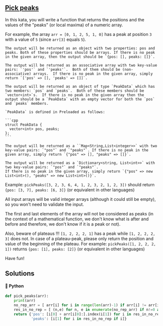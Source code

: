 ## [Pick peaks](https://www.codewars.com/kata/5279f6fe5ab7f447890006a7)

In this kata, you will write a function that returns the positions and the values of the "peaks" (or local maxima) of a numeric array.

For example, the array `arr = [0, 1, 2, 5, 1, 0]` has a peak at position `3` with a value of `5` (since `arr[3]` equals `5`).

~~~if-not:php,cpp,java,csharp
The output will be returned as an object with two properties: pos and peaks. Both of these properties should be arrays. If there is no peak in the given array, then the output should be `{pos: [], peaks: []}`.
~~~
~~~if:php
The output will be returned as an associative array with two key-value pairs: `'pos'` and `'peaks'`.  Both of them should be (non-associative) arrays.  If there is no peak in the given array, simply return `['pos' => [], 'peaks' => []]`.
~~~
~~~if:cpp
The output will be returned as an object of type `PeakData` which has two members: `pos` and `peaks`.  Both of these members should be `vector<int>`s.  If there is no peak in the given array then the output should be a `PeakData` with an empty vector for both the `pos` and `peaks` members.

`PeakData` is defined in Preloaded as follows:

```cpp
struct PeakData {
  vector<int> pos, peaks;
};
```
~~~
~~~if:java
The output will be returned as a ``Map<String,List<integer>>` with two key-value pairs: `"pos"` and `"peaks"`. If there is no peak in the given array, simply return `{"pos" => [], "peaks" => []}`.
~~~
~~~if:csharp
The output will be returned as a `Dictionary<string, List<int>>` with two key-value pairs: `"pos"` and `"peaks"`. 
If there is no peak in the given array, simply return `{"pos" => new List<int>(), "peaks" => new List<int>()}`.
~~~


Example: `pickPeaks([3, 2, 3, 6, 4, 1, 2, 3, 2, 1, 2, 3])` should return `{pos: [3, 7], peaks: [6, 3]}` (or equivalent in other languages)

All input arrays will be valid integer arrays (although it could still be empty), so you won't need to validate the input.

The first and last elements of the array will not be considered as peaks (in the context of a mathematical function, we don't know what is after and before and therefore, we don't know if it is a peak or not).

Also, beware of plateaus !!! `[1, 2, 2, 2, 1]` has a peak while `[1, 2, 2, 2, 3]` does not. In case of a plateau-peak, please only return the position and value of the beginning of the plateau. For example: 
`pickPeaks([1, 2, 2, 2, 1])` returns `{pos: [1], peaks: [2]}` (or equivalent in other languages)

Have fun!

## Solutions
#### 🐍 Python
```python
def pick_peaks(arr):
    print(arr)
    no_rep_arr = [ arr[i] for i in range(len(arr)-1) if arr[i] != arr[i+1] ] + [ arr[-1] if arr else [] ]
    res_in_no_rep = [ (n,e) for n, e in enumerate(no_rep_arr) if n!=0 and n!=len(no_rep_arr)-1 and no_rep_arr[n-1] < e and no_rep_arr[n+1] < e ]
    return {'pos': [i[0] + arr[i[0]:].index(i[1]) for i in res_in_no_rep if i],
            'peaks': [i[1] for i in res_in_no_rep if i]} 

```
